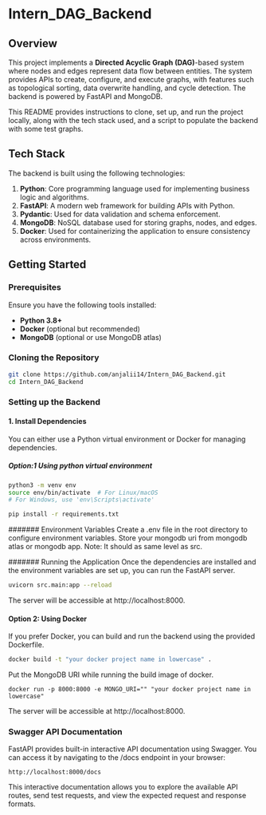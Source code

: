 # Intern_DAG_Backend

## Overview

This project implements a **Directed Acyclic Graph (DAG)**-based system where nodes and edges represent data flow between entities. The system provides APIs to create, configure, and execute graphs, with features such as topological sorting, data overwrite handling, and cycle detection. The backend is powered by FastAPI and MongoDB.

This README provides instructions to clone, set up, and run the project locally, along with the tech stack used, and a script to populate the backend with some test graphs.

## Tech Stack

The backend is built using the following technologies:

1. **Python**: Core programming language used for implementing business logic and algorithms.
2. **FastAPI**: A modern web framework for building APIs with Python.
3. **Pydantic**: Used for data validation and schema enforcement.
4. **MongoDB**: NoSQL database used for storing graphs, nodes, and edges.
5. **Docker**: Used for containerizing the application to ensure consistency across environments.

## Getting Started

### Prerequisites

Ensure you have the following tools installed:

- **Python 3.8+**
- **Docker** (optional but recommended)
- **MongoDB** (optional or use MongoDB atlas)

### Cloning the Repository

```bash
git clone https://github.com/anjalii14/Intern_DAG_Backend.git
cd Intern_DAG_Backend
```

### Setting up the Backend

#### 1. Install Dependencies
You can either use a Python virtual environment or Docker for managing dependencies.

##### Option:1 Using python virtual environment
```bash
python3 -m venv env
source env/bin/activate  # For Linux/macOS
# For Windows, use 'env\Scripts\activate'

pip install -r requirements.txt
```
####### Environment Variables
Create a .env file in the root directory to configure environment variables. Store your mongodb uri from mongodb atlas or mongodb app.
Note: It should as same level as src.

####### Running the Application
Once the dependencies are installed and the environment variables are set up, you can run the FastAPI server.
```bash
uvicorn src.main:app --reload
```
The server will be accessible at http://localhost:8000.

#### Option 2: Using Docker
If you prefer Docker, you can build and run the backend using the provided Dockerfile.

```bash
docker build -t "your docker project name in lowercase" .
```
Put the MongoDB URI while running the build image of docker.

```
docker run -p 8000:8000 -e MONGO_URI="" "your docker project name in lowercase"
```
The server will be accessible at http://localhost:8000.

### Swagger API Documentation
FastAPI provides built-in interactive API documentation using Swagger. You can access it by navigating to the /docs endpoint in your browser:
```
http://localhost:8000/docs
```
This interactive documentation allows you to explore the available API routes, send test requests, and view the expected request and response formats.






